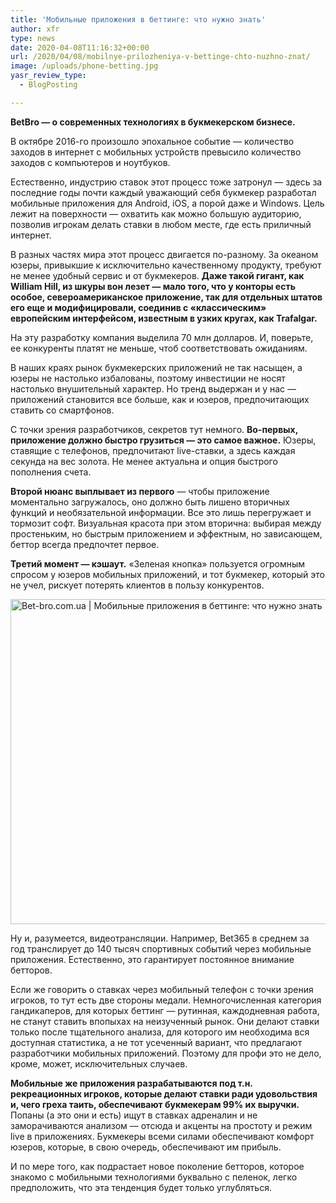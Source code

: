 ```yaml
---
title: 'Мобильные приложения в беттинге: что нужно знать'
author: xfr
type: news
date: 2020-04-08T11:16:32+00:00
url: /2020/04/08/mobilnye-prilozheniya-v-bettinge-chto-nuzhno-znat/
image: /uploads/phone-betting.jpg
yasr_review_type:
  - BlogPosting

---
```

**BetBro &#8212; о современных технологиях в букмекерском бизнесе.**

В октябре 2016-го произошло эпохальное событие &#8212; количество заходов в интернет с мобильных устройств превысило количество заходов с компьютеров и ноутбуков.

Естественно, индустрию ставок этот процесс тоже затронул &#8212; здесь за последние годы почти каждый уважающий себя букмекер разработал мобильные приложения для Android, iOS, а порой даже и Windows. Цель лежит на поверхности &#8212; охватить как можно большую аудиторию, позволив игрокам делать ставки в любом месте, где есть приличный интернет.

В разных частях мира этот процесс двигается по-разному. За океаном юзеры, привыкшие к исключительно качественному продукту, требуют не менее удобный сервис и от букмекеров. **Даже такой гигант, как William Hill, из шкуры вон лезет &#8212; мало того, что у конторы есть особое, североамериканское приложение, так для отдельных штатов его еще и модифицировали, соединив с «классическим» европейским интерфейсом, известным в узких кругах, как Trafalgar.**

На эту разработку компания выделила 70 млн долларов. И, поверьте, ее конкуренты платят не меньше, чтоб соответствовать ожиданиям.

В наших краях рынок букмекерских приложений не так насыщен, а юзеры не настолько избалованы, поэтому инвестиции не носят настолько внушительный характер. Но тренд выдержан и у нас &#8212; приложений становится все больше, как и юзеров, предпочитающих ставить со смартфонов.

С точки зрения разработчиков, секретов тут немного. **Во-первых, приложение должно быстро грузиться &#8212; это самое важное.** Юзеры, ставящие с телефонов, предпочитают live-ставки, а здесь каждая секунда на вес золота. Не менее актуальна и опция быстрого пополнения счета.

**Второй нюанс выплывает из первого** &#8212; чтобы приложение моментально загружалось, оно должно быть лишено вторичных функций и необязательной информации. Все это лишь перегружает и тормозит софт. Визуальная красота при этом вторична: выбирая между простеньким, но быстрым приложением и эффектным, но зависающем, беттор всегда предпочтет первое.

**Третий момент &#8212; кэшаут.** «Зеленая кнопка» пользуется огромным спросом у юзеров мобильных приложений, и тот букмекер, который это не учел, рискует потерять клиентов в пользу конкурентов.

<img class="alignnone wp-image-4086 size-full" src="http://wp.local/wp-content/uploads/2020/04/mobile-betting1.jpg" alt="Bet-bro.com.ua | Мобильные приложения в беттинге: что нужно знать | Bet-bro.com.ua" width="835" height="520" />

Ну и, разумеется, видеотрансляции. Например, Bet365 в среднем за год транслирует до 140 тысяч спортивных событий через мобильные приложения. Естественно, это гарантирует постоянное внимание бетторов.

Если же говорить о ставках через мобильный телефон с точки зрения игроков, то тут есть две стороны медали. Немногочисленная категория гандикаперов, для которых беттинг &#8212; рутинная, каждодневная работа, не станут ставить впопыхах на неизученный рынок. Они делают ставки только после тщательного анализа, для которого им необходима вся доступная статистика, а не тот усеченный вариант, что предлагают разработчики мобильных приложений. Поэтому для профи это не дело, кроме, может, исключительных случаев.

**Мобильные же приложения разрабатываются под т.н. рекреационных игроков, которые делают ставки ради удовольствия и, чего греха таить, обеспечивают букмекерам 99% их выручки.** Попаны (а это они и есть) ищут в ставках адреналин и не заморачиваются анализом &#8212; отсюда и акценты на простоту и режим live в приложениях. Букмекеры всеми силами обеспечивают комфорт юзеров, которые, в свою очередь, обеспечивают им прибыль.

И по мере того, как подрастает новое поколение бетторов, которое знакомо с мобильными технологиями буквально с пеленок, легко предположить, что эта тенденция будет только углубляться.